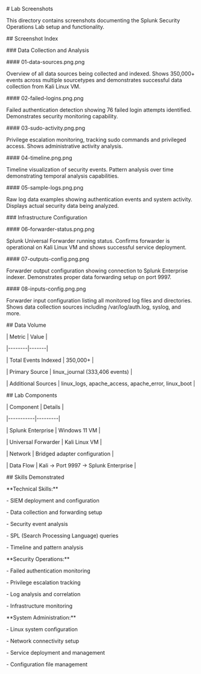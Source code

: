 \# Lab Screenshots



This directory contains screenshots documenting the Splunk Security Operations Lab setup and functionality.



\## Screenshot Index



\### Data Collection and Analysis



\#### 01-data-sources.png.png

Overview of all data sources being collected and indexed. Shows 350,000+ events across multiple sourcetypes and demonstrates successful data collection from Kali Linux VM.



\#### 02-failed-logins.png.png

Failed authentication detection showing 76 failed login attempts identified. Demonstrates security monitoring capability.



\#### 03-sudo-activity.png.png

Privilege escalation monitoring, tracking sudo commands and privileged access. Shows administrative activity analysis.



\#### 04-timeline.png.png

Timeline visualization of security events. Pattern analysis over time demonstrating temporal analysis capabilities.



\#### 05-sample-logs.png.png

Raw log data examples showing authentication events and system activity. Displays actual security data being analyzed.



\### Infrastructure Configuration



\#### 06-forwarder-status.png.png

Splunk Universal Forwarder running status. Confirms forwarder is operational on Kali Linux VM and shows successful service deployment.



\#### 07-outputs-config.png.png

Forwarder output configuration showing connection to Splunk Enterprise indexer. Demonstrates proper data forwarding setup on port 9997.



\#### 08-inputs-config.png.png

Forwarder input configuration listing all monitored log files and directories. Shows data collection sources including /var/log/auth.log, syslog, and more.



\## Data Volume



| Metric | Value |

|--------|-------|

| Total Events Indexed | 350,000+ |

| Primary Source | linux\_journal (333,406 events) |

| Additional Sources | linux\_logs, apache\_access, apache\_error, linux\_boot |



\## Lab Components



| Component | Details |

|-----------|---------|

| Splunk Enterprise | Windows 11 VM |

| Universal Forwarder | Kali Linux VM |

| Network | Bridged adapter configuration |

| Data Flow | Kali → Port 9997 → Splunk Enterprise |



\## Skills Demonstrated



\*\*Technical Skills:\*\*

\- SIEM deployment and configuration

\- Data collection and forwarding setup

\- Security event analysis

\- SPL (Search Processing Language) queries

\- Timeline and pattern analysis



\*\*Security Operations:\*\*

\- Failed authentication monitoring

\- Privilege escalation tracking

\- Log analysis and correlation

\- Infrastructure monitoring



\*\*System Administration:\*\*

\- Linux system configuration

\- Network connectivity setup

\- Service deployment and management

\- Configuration file management



